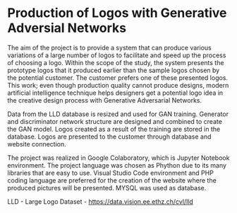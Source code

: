# Production of Logos with Generative Adversial Networks
The aim of the project is to provide a system that can produce various variations of a
large number of logos to facilitate and speed up the process of choosing a logo. Within
the scope of the study, the system presents the prototype logos that it produced earlier
than the sample logos chosen by the potential customer. The customer prefers one
of these presented logos. This work; even though production quality cannot produce
designs, modern artificial intelligence technique helps designers get a potential logo
idea in the creative design process with Generative Adversarial Networks.

Data from the LLD database is resized and used for GAN training. Generator and
discriminator network structure are designed and combined to create the GAN model.
Logos created as a result of the training are stored in the database. Logos are presented
to the customer through database and website connection.

The project was realized in Google Colaboratory, which is Jupyter Notebook
environment. The project language was chosen as Phython due to its many libraries
that are easy to use. Visual Studio Code environment and PHP coding language
are preferred for the creation of the website where the produced pictures will be
presented. MYSQL was used as database.

LLD - Large Logo Dataset - https://data.vision.ee.ethz.ch/cvl/lld
